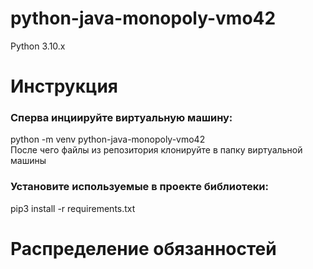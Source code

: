 # python-java-monopoly-vmo42
Python 3.10.x


# Инструкция
<h3>Сперва инциируйте виртуальную машину:</h3>
python -m venv python-java-monopoly-vmo42<br>
После чего файлы из репозитория клонируйте в папку виртуальной машины

<h3>Установите используемые в проекте библиотеки:</h3>
pip3 install -r requirements.txt

# Распределение обязанностей
